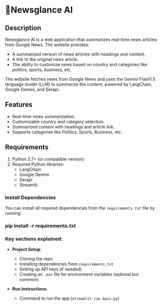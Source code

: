 
# 📰Newsglance AI

## Description
Newsglance AI is a web application that summarizes real-time news articles from Google News. The website provides:
- A summarized version of news articles with headings and content.
- A link to the original news article.
- The ability to customize news based on country and categories like politics, sports, business, etc.

The website fetches news from Google News and uses the Gemini Flash1.5 language model (LLM) to summarize the content, powered by LangChain, Google Gemini, and Serapi.

## Features
- Real-time news summarization.
- Customizable country and category selection.
- Summarized content with headings and article link.
- Supports categories like Politics, Sports, Business, etc.

## Requirements

1. Python 3.7+ (or compatible version)
2. Required Python libraries:
   - LangChain
   - Google Gemini
   - Serapi
   - Streamlit

### Install Dependencies
You can install all required dependencies from the `requirements.txt` file by running:


### pip install -r requirements.txt 


### Key sections explained:
- **Project Setup**:
  - Cloning the repo
  - Installing dependencies from `requirements.txt`
  - Setting up API keys (if needed)
  - Creating an `.env` file for environment variables (optional but common)
  
- **Run Instructions**:
  - Command to run the app (`streamlit run main.py`)


